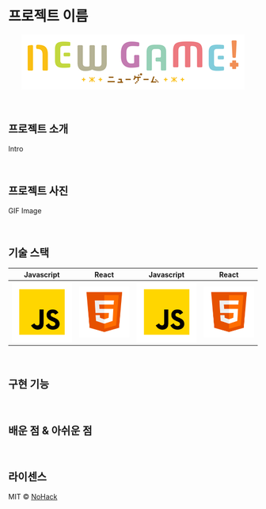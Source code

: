 # 프로젝트 이름

<p style="text-align:center">
  <img src="./images/common/logo-sample.png">
</p>

<br>

## 프로젝트 소개

Intro

<br>

## 프로젝트 사진

GIF Image

<br>

## 기술 스택

|                 Javascript                  |                 React                  |                 Javascript                  |                 React                  |
| :-----------------------------------------: | :------------------------------------: | :-----------------------------------------: | :------------------------------------: |
| ![javascript](/images/stack/javascript.svg) | ![javascript](/images/stack/html5.svg) | ![javascript](/images/stack/javascript.svg) | ![javascript](/images/stack/html5.svg) |

<br>

## 구현 기능

<br>

## 배운 점 & 아쉬운 점

<br>

## 라이센스

MIT &copy; [NoHack](mailto:lbjp114@gmail.com)

<!-- Refernces -->

[icons]: https://icons8.kr/icons/set/javascript
